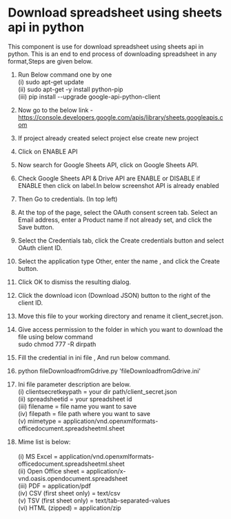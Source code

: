 
# Download spreadsheet using sheets api in python

This component is use for download spreadsheet using sheets api in python. This is an end to end process of downloading spreadsheet in any format,Steps are given below. 

	
1. Run Below command one by one <br />
	(i)   sudo apt-get update <br />
    	(ii)  sudo apt-get -y install python-pip <br />
     	(iii) pip install --upgrade google-api-python-client
	
2. Now go to the below link - <br />
	https://console.developers.google.com/apis/library/sheets.googleapis.com <br />
	
3.  If project already created select project else create new project
4.  Click on ENABLE API
5.  Now search for Google Sheets API, click on Google Sheets API.
6.  Check Google Sheets API & Drive API are ENABLE or DISABLE if ENABLE then click on label.In below    screenshot API is already enabled
      
7.  Then Go to credentials. (In top left)
8.  At the top of the page, select the OAuth consent screen tab. Select an Email address, enter a Product name if not already set, and click the Save button.  

9.  Select the Credentials tab, click the Create credentials button and select OAuth client ID.
10. Select the application type Other, enter the name , and click the Create button.
11. Click OK to dismiss the resulting dialog. 
12. Click the download icon (Download JSON) button to the right of the client ID.
	
13.  Move this file to your working directory and rename it client_secret.json.
14.  Give access permission to the folder in which you want to download the file using below command<br />
	 sudo chmod 777 -R dirpath
15.  Fill the credential in ini file , And run below command.
16.  python fileDownloadfromGdrive.py 'fileDownloadfromGdrive.ini'

17. Ini file parameter description are below.<br />
    (i) clientsecretkeypath = your dir path/client_secret.json<br />
    (ii) spreadsheetid = your spreadsheet id<br />
    (iii) filename = file name you want to save<br />
    (iv) filepath = file path where you want to save<br />
    (v) mimetype = application/vnd.openxmlformats-officedocument.spreadsheetml.sheet

18. Mime list is below:	<br />	
    (i) MS Excel = application/vnd.openxmlformats-officedocument.spreadsheetml.sheet <br />
    (ii) Open Office sheet = application/x-vnd.oasis.opendocument.spreadsheet <br />
    (iii) PDF = application/pdf<br /> 
    (iv) CSV (first sheet only) = text/csv <br />
    (v) TSV (first sheet only)  = text/tab-separated-values <br />
    (vi) HTML (zipped) = application/zip
